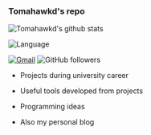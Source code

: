 ### Tomahawkd's repo

![Tomahawkd's github stats](https://github-readme-stats.vercel.app/api?username=Tomahawkd)

![Language](https://github-readme-stats.vercel.app/api/top-langs/?username=Tomahawkd&layout=compact&hide_border=true&theme=buefy&show_icons=true)

<a href="mailto:tomahawkd00@outlook.com"><img src="https://img.shields.io/badge/-Gmail-c14438?style=flat&logo=Gmail&logoColor=white" alt="Gmail"></a>
<img alt="GitHub followers" src="https://img.shields.io/github/followers/Tomahawkd?style=social">

- Projects during university career

- Useful tools developed from projects

- Programming ideas

- Also my personal blog
